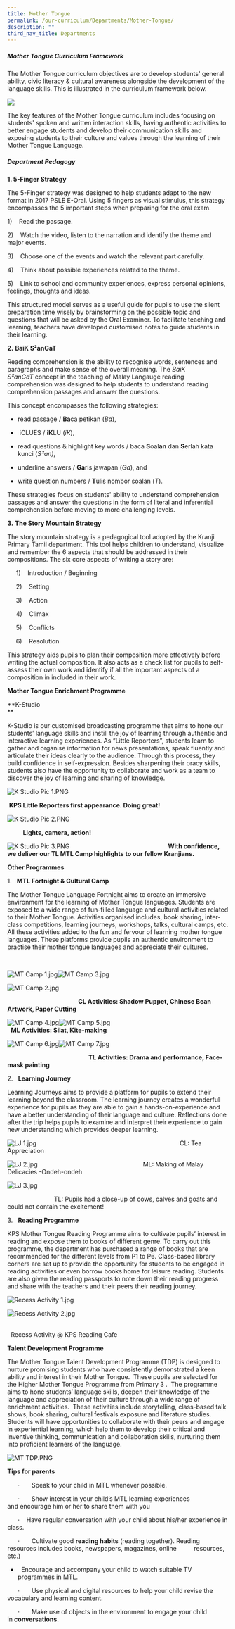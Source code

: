 ```yaml
---
title: Mother Tongue
permalink: /our-curriculum/Departments/Mother-Tongue/
description: ""
third_nav_title: Departments
---
```

##### **Mother Tongue Curriculum Framework**

  

The Mother Tongue curriculum objectives are to develop students' general ability, civic literacy & cultural awareness alongside the development of the language skills. This is illustrated in the curriculum framework below. 

![](/images/Our%20Curriculum/Departments/Mother%20Tongue/M1.png)  

The key features of the Mother Tongue curriculum includes focusing on students' spoken and written interaction skills, having authentic activities to better engage students and develop their communication skills and exposing students to their culture and values through the learning of their Mother Tongue Language. 

  

##### **Department Pedagogy**

**1\. 5-Finger Strategy**

The 5-Finger strategy was designed to help students adapt to the new format in 2017 PSLE E-Oral. Using 5 fingers as visual stimulus, this strategy encompasses the 5 important steps when preparing for the oral exam.

 1)    Read the passage.
 
 2)    Watch the video, listen to the narration and identify the theme and major events.
 
 3)    Choose one of the events and watch the relevant part carefully.
 
 4)    Think about possible experiences related to the theme.
 
 5)    Link to school and community experiences, express personal opinions, feelings, thoughts and ideas.

This structured model serves as a useful guide for pupils to use the silent preparation time wisely by brainstorming on the possible topic and questions that will be asked by the Oral Examiner. To facilitate teaching and learning, teachers have developed customised notes to guide students in their learning.

**2.** **BaiK S²anGaT**

Reading comprehension is the ability to recognise words, sentences and paragraphs and make sense of the overall meaning. The _BaiK S²anGaT_ concept in the teaching of Malay Langauge reading comprehension was designed to help students to understand reading comprehension passages and answer the questions.

This concept encompasses the following strategies:

* read passage / **Ba**ca petikan (_Ba_),

*  iCLUES / **iK**LU (_iK_),

* read questions & highlight key words / baca **S**oal**an** dan **S**erlah kata kunci (_S²an)_,

* underline answers / **Ga**ris jawapan (_Ga_), and

* write question numbers / **T**ulis nombor soalan (_T_).

  

These strategies focus on students' ability to understand comprehension passages and answer the questions in the form of literal and inferential comprehension before moving to more challenging levels.

**3.** **The Story Mountain Strategy**

The story mountain strategy is a pedagogical tool adopted by the Kranji Primary Tamil department. This tool helps children to understand, visualize and remember the 6 aspects that should be addressed in their compositions. The six core aspects of writing a story are:

     1)    Introduction / Beginning

     2)    Setting

     3)    Action

     4)    Climax

     5)    Conflicts

     6)    Resolution

This strategy aids pupils to plan their composition more effectively before writing the actual composition. It also acts as a check list for pupils to self-assess their own work and identify if all the important aspects of a composition in included in their work. 

**Mother Tongue Enrichment Programme**

  
**K-Studio  
**  

K-Studio is our customised broadcasting programme that aims to hone our students’ language skills and instill the joy of learning through authentic and interactive learning experiences. As “Little Reporters”, students learn to gather and organise information for news presentations, speak fluently and articulate their ideas clearly to the audience. Through this process, they build confidence in self-expression. Besides sharpening their oracy skills, students also have the opportunity to collaborate and work as a team to discover the joy of learning and sharing of knowledge. 

![K Studio Pic 1.PNG](https://kranjipri-moe-edu-sg-admin.cwp.sg/qql/slot/u1370/Departments/K%20Studio%20Pic%201.PNG)

 **KPS Little Reporters first appearance. Doing great!**

![K Studio Pic 2.PNG](https://kranjipri-moe-edu-sg-admin.cwp.sg/qql/slot/u1370/Departments/K%20Studio%20Pic%202.PNG)

         **Lights, camera, action!**

![K Studio Pic 3.PNG](https://kranjipri-moe-edu-sg-admin.cwp.sg/qql/slot/u1370/Departments/K%20Studio%20Pic%203.PNG)                                                         **With confidence, we deliver our TL MTL Camp highlights to our fellow Kranjians.**   

**Other Programmes**

  

1.   **MTL Fortnight & Cultural Camp**

  

The Mother Tongue Language Fortnight aims to create an immersive environment for the learning of Mother Tongue languages. Students are exposed to a wide range of fun-filled language and cultural activities related to their Mother Tongue. Activities organised includes, book sharing, inter-class competitions, learning journeys, workshops, talks, cultural camps, etc. All these activities added to the fun and fervour of learning mother tongue languages. These platforms provide pupils an authentic environment to practise their mother tongue languages and appreciate their cultures.

                           

![MT Camp 1.jpg](https://kranjipri-moe-edu-sg-admin.cwp.sg/qql/slot/u1370/Departments/MT%20Camp%201.jpg)![MT Camp 3.jpg](https://kranjipri-moe-edu-sg-admin.cwp.sg/qql/slot/u1370/Departments/MT%20Camp%203.jpg)

![MT Camp 2.jpg](https://kranjipri-moe-edu-sg-admin.cwp.sg/qql/slot/u1370/Departments/MT%20Camp%202.jpg)

                                         **CL Activities: Shadow Puppet, Chinese Bean Artwork, Paper Cutting**

![MT Camp 4.jpg](https://kranjipri-moe-edu-sg-admin.cwp.sg/qql/slot/u1370/Departments/MT%20Camp%204.jpg)![MT Camp 5.jpg](https://kranjipri-moe-edu-sg-admin.cwp.sg/qql/slot/u1370/Departments/MT%20Camp%205.jpg)                                                                      **ML Activities: Silat, Kite-making**

![MT Camp 6.jpg](https://kranjipri-moe-edu-sg-admin.cwp.sg/qql/slot/u1370/Departments/MT%20Camp%206.jpg)![MT Camp 7.jpg](https://kranjipri-moe-edu-sg-admin.cwp.sg/qql/slot/u1370/Departments/MT%20Camp%207.jpg)

                                               **TL Activities: Drama and performance, Face-mask painting**  

2.   **Learning Journey**

  

Learning Journeys aims to provide a platform for pupils to extend their learning beyond the classroom. The learning journey creates a wonderful experience for pupils as they are able to gain a hands-on-experience and have a better understanding of their language and culture. Reflections done after the trip helps pupils to examine and interpret their experience to gain new understanding which provides deeper learning.  

  

  

![LJ 1.jpg](https://kranjipri-moe-edu-sg-admin.cwp.sg/qql/slot/u1370/Departments/LJ%201.jpg)                                                                                   CL: Tea Appreciation

  

![LJ 2.jpg](https://kranjipri-moe-edu-sg-admin.cwp.sg/qql/slot/u1370/Departments/LJ%202.jpg)                                                             ML: Making of Malay Delicacies -Ondeh-ondeh

![LJ 3.jpg](https://kranjipri-moe-edu-sg-admin.cwp.sg/qql/slot/u1370/Departments/LJ%203.jpg)

                           TL: Pupils had a close-up of cows, calves and goats and could not contain the excitement!

  

3.   **Reading Programme**

  

KPS Mother Tongue Reading Programme aims to cultivate pupils’ interest in reading and expose them to books of different genre. To carry out this programme, the department has purchased a range of books that are recommended for the different levels from P1 to P6. Class-based library corners are set up to provide the opportunity for students to be engaged in reading activities or even borrow books home for leisure reading. Students are also given the reading passports to note down their reading progress and share with the teachers and their peers their reading journey. 

![Recess Activity 1.jpg](https://kranjipri-moe-edu-sg-admin.cwp.sg/qql/slot/u1370/Departments/Recess%20Activity%201.jpg)

![Recess Activity 2.jpg](https://kranjipri-moe-edu-sg-admin.cwp.sg/qql/slot/u1370/Departments/Recess%20Activity%202.jpg)

                                                                                                                    Recess Activity @ KPS Reading Cafe

  

**Talent Development Programme**

The Mother Tongue Talent Development Programme (TDP) is designed to nurture promising students who have consistently demonstrated a keen ability and interest in their Mother Tongue.  These pupils are selected for the Higher Mother Tongue Programme from Primary 3 .  The programme aims to hone students’ language skills, deepen their knowledge of the language and appreciation of their culture through a wide range of enrichment activities.  These activities include storytelling, class-based talk shows, book sharing, cultural festivals exposure and literature studies.  Students will have opportunities to collaborate with their peers and engage in experiential learning, which help them to develop their critical and inventive thinking, communication and collaboration skills, nurturing them into proficient learners of the language.  

![MT TDP.PNG](https://kranjipri-moe-edu-sg-admin.cwp.sg/qql/slot/u1370/MT%20TDP.PNG)

**Tips for parents**

      ·       Speak to your child in MTL whenever possible.

      ·       Show interest in your child’s MTL learning experiences and encourage him or her to share them with you

      ·    Have regular conversation with your child about his/her experience in class.

      ·       Cultivate good **reading habits** (reading together). Reading resources includes books, newspapers, magazines, online          resources, etc.)

*     Encourage and accompany your child to watch suitable TV programmes in MTL.

      ·       Use physical and digital resources to help your child revise the vocabulary and learning content.

      ·       Make use of objects in the environment to engage your child in **conversations**.